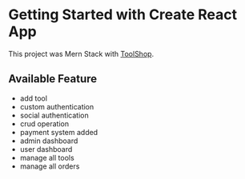 # Getting Started with Create React App

This project was Mern Stack with [ToolShop](https://toolshop-56a24.web.app/).

## Available Feature
- add tool
- custom authentication
- social authentication
- crud operation
- payment system added
- admin dashboard
- user dashboard
- manage all tools
- manage all orders

